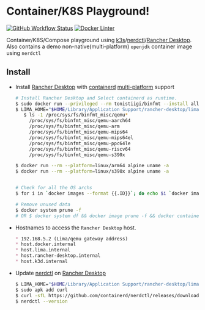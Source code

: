 # Container/K8S Playground!

[![GitHub Workflow Status][gha_badge]][gha_url]
[![Docker Linter][lint_img]][lint_url]

 Container/K8S/Compose playground using [k3s][4]/[nerdctl][2]/[Rancher Desktop][3]. 
 Also contains a demo non-native(multi-platform) `openjdk` container image using `nerdctl`

## Install

 - Install [Rancher Desktop][3] with [containerd][0] [multi-platform][1] support
  
   ```bash
   # Install Rancher Desktop and Select containerd as runtime.
   $ sudo docker run --privileged --rm tonistiigi/binfmt --install all
   $ LIMA_HOME="$HOME/Library/Application Support/rancher-desktop/lima" /Applications/Rancher\ Desktop.app/Contents/Resources/resources/darwin/lima/bin/limactl shell 0
      $ ls -1 /proc/sys/fs/binfmt_misc/qemu*
        /proc/sys/fs/binfmt_misc/qemu-aarch64
        /proc/sys/fs/binfmt_misc/qemu-arm
        /proc/sys/fs/binfmt_misc/qemu-mips64
        /proc/sys/fs/binfmt_misc/qemu-mips64el
        /proc/sys/fs/binfmt_misc/qemu-ppc64le
        /proc/sys/fs/binfmt_misc/qemu-riscv64
        /proc/sys/fs/binfmt_misc/qemu-s390x

   $ docker run --rm --platform=linux/arm64 alpine uname -a
   $ docker run --rm --platform=linux/s390x alpine uname -a
   
   
   # Check for all the OS archs
   $ for i in `docker images --format {{.ID}}`; do echo $i `docker image inspect $i | grep -e Architecture -e Os`; done
   
   # Remove unused data
   $ docker system prune -f
   # OR $ docker system df && docker image prune -f && docker container prune -f && docker network prune -f && docker volume prune -f
   
   ```
 
 - Hostnames to access the `Rancher Desktop` host.

   ```markdown
   * 192.168.5.2 (Lima/qemu gateway address)
   * host.docker.internal  
   * host.lima.internal
   * host.rancher-desktop.internal
   * host.k3d.internal
   ```
 - Update [nerdctl][2] on [Rancher Desktop][3]

   ```bash
   $ LIMA_HOME="$HOME/Library/Application Support/rancher-desktop/lima" "/Applications/Rancher Desktop.app/Contents/Resources/resources/darwin/lima/bin/limactl" shell 0
   $ sudo apk add curl
   $ curl -sfL https://github.com/containerd/nerdctl/releases/download/v0.13.0/nerdctl-0.13.0-linux-amd64.tar.gz | sudo tar xz -C /usr/local/bin -f -
   $ nerdctl --version
   ```

[0]: https://github.com/containerd/containerd
[1]: https://github.com/containerd/nerdctl/blob/master/docs/multi-platform.md
[2]: https://github.com/containerd/nerdctl
[3]: https://github.com/rancher-sandbox/rancher-desktop
[4]: https://k3s.io/
[5]: https://github.com/jpetazzo/minimage
[6]: https://github.com/Gibdos/compose_collection

[gha_url]: https://github.com/sureshg/containers/actions/workflows/docker-publish.yml
[gha_img]: https://github.com/sureshg/containers/actions/workflows/docker-publish.yml/badge.svg
[gha_badge]: https://img.shields.io/github/workflow/status/sureshg/containers/Docker?color=green&label=Container%20Build&logo=Github-Actions&logoColor=green&style=for-the-badge

[lint_url]: https://hadolint.github.io/hadolint/
[lint_img]: https://img.shields.io/badge/Dockerfile%20Linter-%E2%9D%A4-2596ec.svg?logo=Docker&style=for-the-badge&logoColor=2596ec